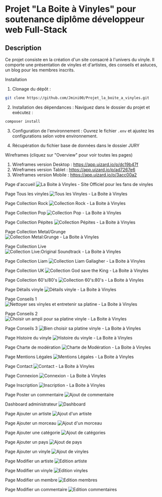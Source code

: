 # Projet "La Boite à Vinyles" pour soutenance diplôme développeur web Full-Stack

## Description
Ce projet consiste en la création d'un site consacré à l'univers du vinyle. 
Il comporte une présentation de vinyles et d'artistes, des conseils et astuces, un blog pour les membres inscrits.


Installation

1. Clonage du dépôt :

```bash
git clone https://github.com/Jmini00/Projet_la_boite_a_vinyles.git
```

2. Installation des dépendances :
   Naviguez dans le dossier du projet et exécutez :

```bash
composer install
```

3. Configuration de l'environnement :
   Ouvrez le fichier `.env` et ajustez les configurations selon votre environnement.

4. Récupération du fichier base de données dans le dossier JURY



Wireframes (cliquez sur "Overview" pour voir toutes les pages)

1. Wireframes version Desktop : https://app.uizard.io/p/dc19b47f
2. Wireframes version Tablet : https://app.uizard.io/p/ad7267e6
3. Wireframes version Mobile : https://app.uizard.io/p/3acc00a2








Page d'accueil ![La Boite à Vinyles - Site Officiel pour les fans de vinyles](https://github.com/user-attachments/assets/3bb86160-0a3e-491a-bd18-c2107ba5b80b)

Page Tous les vinyles ![Tous les Vinyles - La Boite à Vinyles](https://github.com/user-attachments/assets/893526ca-e852-4dee-97da-e91a539b6d6c)

Page Collection Rock ![Collection Rock - La Boite à Vinyles](https://github.com/user-attachments/assets/c934d38d-9476-42be-a1a8-e9e38774f26b)

Page Collection Pop ![Collection Pop - La Boite à Vinyles](https://github.com/user-attachments/assets/3e4db2f4-f73d-461f-8ead-2aaa0c82f3db)

Page Collection Pépites ![Collection Pépites - La Boite à Vinyles](https://github.com/user-attachments/assets/93cf2f07-b5d4-4000-8fe6-7efb0304e1be)

Page Collection Metal/Grunge ![Collection Metal:Grunge - La Boite à Vinyles](https://github.com/user-attachments/assets/ddd5f279-79b5-46ee-bd4a-e77b16bae4c5)

Page Collection Live ![Collection Live:Original Soundtrack - La Boite à Vinyles](https://github.com/user-attachments/assets/4caf504b-bf0e-4b3f-9ed4-e3e77217a052)

Page Collection Liam ![Collection Liam Gallagher - La Boite à Vinyles](https://github.com/user-attachments/assets/7202a7e7-163c-4cce-a2a5-83dc99c9b383)

Page Collection UK ![Collection God save the King - La Boite à Vinyles](https://github.com/user-attachments/assets/f4b465d8-038e-4d13-8790-133b6c43deb3)

Page Collection 60's/80's ![Collection 60's:80's - La Boite à Vinyles](https://github.com/user-attachments/assets/664364b6-4264-4e85-800e-e702dc281bec)

Page Détails vinyle ![Détails vinyle - La Boite à Vinyles](https://github.com/user-attachments/assets/67efcbdb-bcb3-4ce3-9a98-3f47f60ea2ac)


Page Conseils 1 ![Nettoyer ses vinyles et entretenir sa platine - La Boite à Vinyles](https://github.com/user-attachments/assets/4b00a97e-c6f8-4c8d-8979-e9010c3f56a1)

Page Conseils 2 ![Choisir un ampli pour sa platine vinyle - La Boite à Vinyles](https://github.com/user-attachments/assets/fa6a2bef-8a05-4cd3-ba8a-15f4a3b6e3d3)

Page Conseils 3 ![Bien choisir sa platine vinyle - La Boite à Vinyles](https://github.com/user-attachments/assets/b6dd59d4-ec19-4dbc-8dbc-54cca5cec098)


Page Histoire du vinyle ![Histoire du vinyle - La Boite à Vinyles](https://github.com/user-attachments/assets/16b1f1d5-1fab-40ff-a62b-2addc7167a6f)

Page Charte de modération ![Charte de Modération - La Boite à Vinyles](https://github.com/user-attachments/assets/2fa06c6f-0743-420c-b518-56721e4cfe09)

Page Mentions Légales ![Mentions Légales - La Boite à Vinyles](https://github.com/user-attachments/assets/10683e4b-a147-41d9-a315-15908911ab9d)


Page Contact ![Contact - La Boite à Vinyles](https://github.com/user-attachments/assets/9080be6b-8947-4d42-a323-dfcdb24571b8)

Page Connexion ![Connexion - La Boite à Vinyles](https://github.com/user-attachments/assets/42c9868b-0db6-40b6-96d1-4be8151d7644)

Page Inscription ![Inscription - La Boite à Vinyles](https://github.com/user-attachments/assets/4c545864-b777-4013-b1d6-28c2d6789647)

Page Poster un commentaire ![Ajout de commentaire](https://github.com/user-attachments/assets/fc759215-19a7-4307-8e4f-c0533d6590d0)


Dashboard administrateur ![Dashboard](https://github.com/user-attachments/assets/10adf915-2a6f-4b27-aab8-c8b472f460a8)

Page Ajouter un artiste ![Ajout d'un artiste](https://github.com/user-attachments/assets/6e02016a-c727-4c12-8186-e379763a1f5f)

Page Ajouter un morceau ![Ajout d'un morceau](https://github.com/user-attachments/assets/4f5ce721-f181-467f-a99c-52a8b95b7363)

Page Ajouter une catégorie ![Ajout de catégories](https://github.com/user-attachments/assets/0e661340-d215-498e-a04f-9ca5ca3f82be)

Page Ajouter un pays ![Ajout de pays](https://github.com/user-attachments/assets/236c9bba-5658-4e9c-8047-5d4b56e027b1)

Page Ajouter un vinyle ![Ajout de vinyles](https://github.com/user-attachments/assets/59a064da-bdf5-4b57-baab-b194fbb30a8f)

Page Modifier un artiste ![Edition artiste](https://github.com/user-attachments/assets/e5fd90f4-7662-4009-a3f6-1121fad2b96f)

Page Modifier un vinyle ![Edition vinyles](https://github.com/user-attachments/assets/304f94ed-a10a-4570-a110-7e25fb507678)

Page Modifier un membre ![Edition membres](https://github.com/user-attachments/assets/54ee425d-d9ef-4ff5-8f2b-8806477e6dda)

Page Modifier un commentaire ![Edition commentaires](https://github.com/user-attachments/assets/c158268d-b765-4ecf-8aa0-3008017073c7)

